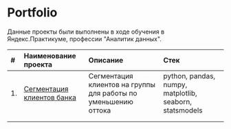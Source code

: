 # Portfolio
Данные проекты были выполнены в ходе обучения в Яндекс.Практикуме, профессии "Аналитик данных".

|#|Наименование проекта |	Описание |	Стек |
|:---|:---|:---|:---|
|1.|[Сегментация клиентов банка](https://github.com/zimiap/Portfolio/tree/main/Bank%20segmentation)| Сегментация клиентов на группы для работы по уменьшению оттока | python, pandas,  numpy, matplotlib, seaborn, statsmodels |
| | | | |
| | | | |
